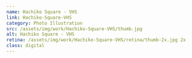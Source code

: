 ```yaml
---
name: Hachiko Square - VHS
link: Hachiko-Square-VHS
category: Photo Illustration
src: /assets/img/work/Hachiko-Square-VHS/thumb.jpg
alt: Hachiko Square - VHS
retina: /assets/img/work/Hachiko-Square-VHS/retina/thumb-2x.jpg 2x
class: digital
---
```

